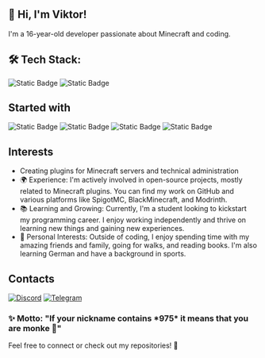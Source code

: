 ## 👋 Hi, I'm Viktor!
I'm a 16-year-old developer passionate about Minecraft and coding.

## 🛠️ Tech Stack:
![Static Badge](https://img.shields.io/badge/Java-5382A1?style=for-the-badge&logo=openjdk&logoColor=darkred)
 ![Static Badge](https://img.shields.io/badge/Kotlin-7F52FF?style=for-the-badge&logo=kotlin&logoColor=FF7139)

## Started with
![Static Badge](https://img.shields.io/badge/cplusplus-00599C?style=for-the-badge&logo=cplusplus&logoColor=white) ![Static Badge](https://img.shields.io/badge/html5-E34F26?style=for-the-badge&logo=html5&logoColor=white) ![Static Badge](https://img.shields.io/badge/JavaScript-F7DF1E?style=for-the-badge&logo=javascript&logoColor=%23323330) ![Static Badge](https://img.shields.io/badge/SQL-003B6F?style=for-the-badge&logo=sqlite&logoColor=white)

## Interests
  - Creating plugins for Minecraft servers and technical administration
  - 🌍 Experience: I'm actively involved in open-source projects, mostly related to Minecraft plugins. You can find my work on GitHub and various platforms like SpigotMC, BlackMinecraft, and Modrinth.
  - 📚 Learning and Growing: Currently, I'm a student looking to kickstart my programming career. I enjoy working independently and thrive on learning new things and gaining new experiences.
  - 🎯 Personal Interests: Outside of coding, I enjoy spending time with my amazing friends and family, going for walks, and reading books. I'm also learning German and have a background in sports.

## Contacts 
[![Discord](https://img.shields.io/badge/Discord-%235865F2.svg?style=for-the-badge&logo=discord&logoColor=white)](https://discord.com/users/1131939338486300783) [![Telegram](https://img.shields.io/badge/Telegram-2CA5E0?style=for-the-badge&logo=telegram&logoColor=white)](https://t.me/noslowdwn)

### ✨ Motto: "If your nickname contains \*975\* it means that you are monke 🐒"

Feel free to connect or check out my repositories! 🌟
